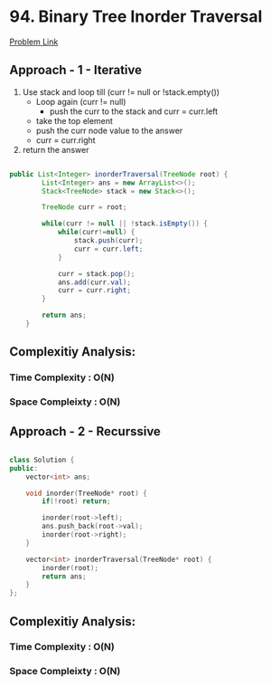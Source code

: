 # 94. Binary Tree Inorder Traversal

[Problem Link](https://leetcode.com/problems/binary-tree-inorder-traversal/)

## Approach - 1 - Iterative

1. Use stack and loop till (curr != null or !stack.empty())
   - Loop again (curr != null)
     - push the curr to the stack and curr = curr.left
   - take the top element
   - push the curr node value to the answer
   - curr = curr.right
2. return the answer

```java

public List<Integer> inorderTraversal(TreeNode root) {
        List<Integer> ans = new ArrayList<>();
        Stack<TreeNode> stack = new Stack<>();

        TreeNode curr = root;

        while(curr != null || !stack.isEmpty()) {
            while(curr!=null) {
                stack.push(curr);
                curr = curr.left;
            }

            curr = stack.pop();
            ans.add(curr.val);
            curr = curr.right;
        }

        return ans;
    }

```

## Complexitiy Analysis:

### Time Complexity : O(N)

### Space Compleixty : O(N)

## Approach - 2 - Recurssive

```c++

class Solution {
public:
    vector<int> ans;

    void inorder(TreeNode* root) {
        if(!root) return;

        inorder(root->left);
        ans.push_back(root->val);
        inorder(root->right);
    }

    vector<int> inorderTraversal(TreeNode* root) {
        inorder(root);
        return ans;
    }
};

```

## Complexitiy Analysis:

### Time Complexity : O(N)

### Space Compleixty : O(N)
